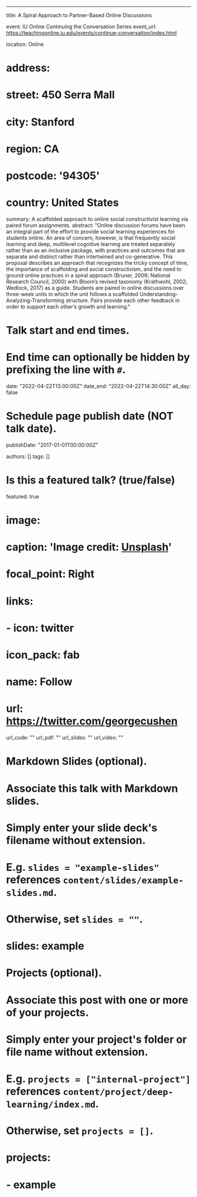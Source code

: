 ---
title: A Spiral Approach to Partner-Based Online Discussions

event: IU Online Continuing the Conversation Series
event_url: https://teachingonline.iu.edu/events/continue-conversation/index.html

location: Online
# address:
#  street: 450 Serra Mall
#  city: Stanford
#  region: CA
#  postcode: '94305'
#  country: United States

summary: A scaffolded approach to online social constructivist learning via paired forum assignments.
abstract: "Online discussion forums have been an integral part of the effort to provide social learning experiences for students online. An area of concern, however, is that frequently social learning and deep, multilevel cognitive learning are treated separately rather than as an inclusive package, with practices and outcomes that are separate and distinct rather than intertwined and co-generative. This proposal describes an approach that recognizes the tricky concept of time, the importance of scaffolding and social constructivism, and the need to ground online practices in a spiral approach (Bruner, 2009; National Research Council, 2000) with Bloom’s revised taxonomy (Krathwohl, 2002; Wedlock, 2017) as a guide. Students are paired in online discussions over three-week units in which the unit follows a scaffolded Understanding-Analyzing-Transforming structure. Pairs provide each other feedback in order to support each other’s growth and learning."

# Talk start and end times.
#   End time can optionally be hidden by prefixing the line with `#`.
date: "2022-04-22T13:00:00Z"
date_end: "2022-04-22T14:30:00Z"
all_day: false

# Schedule page publish date (NOT talk date).
publishDate: "2017-01-01T00:00:00Z"

authors: []
tags: []

# Is this a featured talk? (true/false)
featured: true

# image:
#  caption: 'Image credit: [**Unsplash**](https://unsplash.com/photos/bzdhc5b3Bxs)'
#  focal_point: Right

# links:
# - icon: twitter
#  icon_pack: fab
#  name: Follow
#  url: https://twitter.com/georgecushen
url_code: ""
url_pdf: ""
url_slides: ""
url_video: ""

# Markdown Slides (optional).
#   Associate this talk with Markdown slides.
#   Simply enter your slide deck's filename without extension.
#   E.g. `slides = "example-slides"` references `content/slides/example-slides.md`.
#   Otherwise, set `slides = ""`.
# slides: example

# Projects (optional).
#   Associate this post with one or more of your projects.
#   Simply enter your project's folder or file name without extension.
#   E.g. `projects = ["internal-project"]` references `content/project/deep-learning/index.md`.
#   Otherwise, set `projects = []`.
# projects:
# - example
